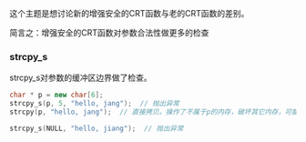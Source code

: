 这个主题是想讨论新的增强安全的CRT函数与老的CRT函数的差别。

简言之：增强安全的CRT函数对参数合法性做更多的检查

### strcpy_s

strcpy_s对参数的缓冲区边界做了检查。

```cpp
char * p = new char[6];
strcpy_s(p, 5, "hello, jang");  // 抛出异常
strcpy(p, "hello, jang");  // 直接拷贝。操作了不属于p的内存，破坏其它内存，可能被恶意软件利用

strcpy_s(NULL, "hello, jiang");  // 抛出异常
```

